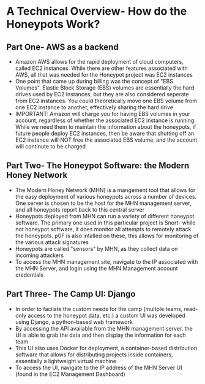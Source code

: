 # A Technical Overview- How do the Honeypots Work?

## Part One- AWS as a backend
- Amazon AWS allows for the rapid deployment of cloud computers, called
EC2 instances. While there are other features associated with AWS, all
that was needed for the Honeypot project was EC2 instances
- One point that came up during billing was the concept of "EBS
  Volumes". Elastic Block Storage (EBS) volumes are essentially the hard
drives used by EC2 instances, but they are also considered seperate from
EC2 instances. You could theoretically move one EBS volume from one EC2
instance to another, effectively sharing the hard drive
- IMPORTANT: Amazon will charge you for having EBS volumes in your
  account, regardless of whether the associated EC2 instance is running.
While we need them to maintain the information about the honeypots, if
future people deploy EC2 instances, then be aware that shutting off an
EC2 instance will NOT free the associated EBS volume, and the account
will continute to be charged

## Part Two- The Honeypot Software: the Modern Honey Network
- The Modern Honey Network (MHN) is a mangement tool that allows for the
  easy deployment of various honeypots across a number of devices. One
server is chosen to be the host for the MHN management server, and all
honeypots report back to this central server
- Honeypots deployed from MHN can run a variety of different honeypot
  software. The primary one used in this particular project is Snort-
while not honeypot software, it does monitor all attempts to remotely
attack the honeypots. p0F is also intalled on these, this allows for
monitoring of the various attack signatures
- Honeypots are called "sensors" by MHN, as they collect data on
  incoming attackers
- To access the MHN management site, navigate to the IP associated with
  the MHN Server, and login using the MHN Management account credentials

## Part Three- The Camp UI: Django
- In order to facilate the custom needs for the camp (multple teams,
  read-only access to the honeypot data, etc.) a custom UI was developed
using Django, a python-based web framework
- By accessing the API available from the MHN management server, the UI
  is able to grab the data and then display the information for each
team
- This UI also uses Docker for deployment, a container-based
  distribution software that allows for distributing projects inside
containers, essentially a lightweight virtual machine
- To access the UI, navigate to the IP address of the MHN Server UI
  (found in the EC2 Management Dashboard)
